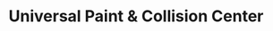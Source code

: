 ---
title: "Universal Paint & Collision Center"
url: /ringgold/universal-paint-und-collision-center/
shop: Autowerkstatt
---